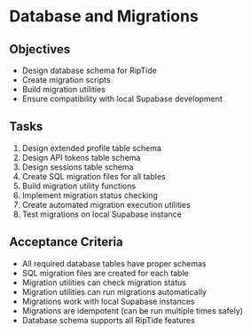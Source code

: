 # Database and Migrations

## Objectives

- Design database schema for RipTide
- Create migration scripts
- Build migration utilities
- Ensure compatibility with local Supabase development

## Tasks

1. Design extended profile table schema
2. Design API tokens table schema
3. Design sessions table schema
4. Create SQL migration files for all tables
5. Build migration utility functions
6. Implement migration status checking
7. Create automated migration execution utilities
8. Test migrations on local Supabase instance

## Acceptance Criteria

- All required database tables have proper schemas
- SQL migration files are created for each table
- Migration utilities can check migration status
- Migration utilities can run migrations automatically
- Migrations work with local Supabase instances
- Migrations are idempotent (can be run multiple times safely)
- Database schema supports all RipTide features 